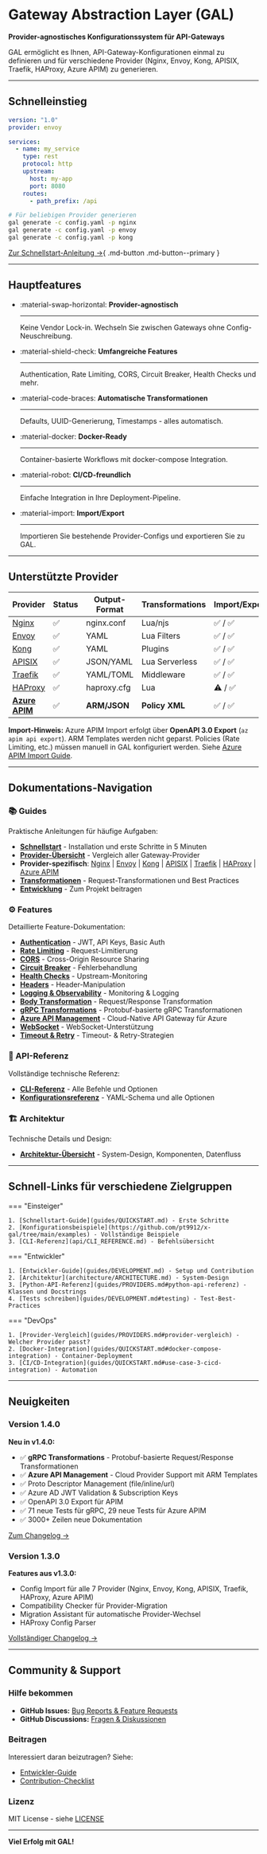 # Gateway Abstraction Layer (GAL)

**Provider-agnostisches Konfigurationssystem für API-Gateways**

GAL ermöglicht es Ihnen, API-Gateway-Konfigurationen einmal zu definieren und für verschiedene Provider (Nginx, Envoy, Kong, APISIX, Traefik, HAProxy, Azure APIM) zu generieren.

---

## Schnelleinstieg

```yaml title="config.yaml"
version: "1.0"
provider: envoy

services:
  - name: my_service
    type: rest
    protocol: http
    upstream:
      host: my-app
      port: 8080
    routes:
      - path_prefix: /api
```

```bash
# Für beliebigen Provider generieren
gal generate -c config.yaml -p nginx
gal generate -c config.yaml -p envoy
gal generate -c config.yaml -p kong
```

[Zur Schnellstart-Anleitung →](guides/QUICKSTART.md){ .md-button .md-button--primary }

---

## Hauptfeatures

<div class="grid cards" markdown>

- :material-swap-horizontal: **Provider-agnostisch**

    ---

    Keine Vendor Lock-in. Wechseln Sie zwischen Gateways ohne Config-Neuschreibung.

- :material-shield-check: **Umfangreiche Features**

    ---

    Authentication, Rate Limiting, CORS, Circuit Breaker, Health Checks und mehr.

- :material-code-braces: **Automatische Transformationen**

    ---

    Defaults, UUID-Generierung, Timestamps - alles automatisch.

- :material-docker: **Docker-Ready**

    ---

    Container-basierte Workflows mit docker-compose Integration.

- :material-robot: **CI/CD-freundlich**

    ---

    Einfache Integration in Ihre Deployment-Pipeline.

- :material-import: **Import/Export**

    ---

    Importieren Sie bestehende Provider-Configs und exportieren Sie zu GAL.

</div>

---

## Unterstützte Provider

| Provider | Status | Output-Format | Transformations | Import/Export | Deployment |
|----------|--------|---------------|-----------------|---------------|------------|
| [Nginx](guides/NGINX.md) | :white_check_mark: | nginx.conf | Lua/njs | :white_check_mark: / :white_check_mark: | Self-Hosted |
| [Envoy](guides/ENVOY.md) | :white_check_mark: | YAML | Lua Filters | :white_check_mark: / :white_check_mark: | Self-Hosted |
| [Kong](guides/KONG.md) | :white_check_mark: | YAML | Plugins | :white_check_mark: / :white_check_mark: | Self-Hosted |
| [APISIX](guides/APISIX.md) | :white_check_mark: | JSON/YAML | Lua Serverless | :white_check_mark: / :white_check_mark: | Self-Hosted |
| [Traefik](guides/TRAEFIK.md) | :white_check_mark: | YAML/TOML | Middleware | :white_check_mark: / :white_check_mark: | Self-Hosted |
| [HAProxy](guides/HAPROXY.md) | :white_check_mark: | haproxy.cfg | Lua | :warning: / :white_check_mark: | Self-Hosted |
| **[Azure APIM](guides/AZURE_APIM.md)** | :white_check_mark: | **ARM/JSON** | **Policy XML** | :white_check_mark: / :white_check_mark: | **Azure Cloud** |

**Import-Hinweis:** Azure APIM Import erfolgt über **OpenAPI 3.0 Export** (`az apim api export`). ARM Templates werden nicht geparst. Policies (Rate Limiting, etc.) müssen manuell in GAL konfiguriert werden. Siehe [Azure APIM Import Guide](import/azure-apim.md).

---

## Dokumentations-Navigation

### :books: Guides

Praktische Anleitungen für häufige Aufgaben:

- **[Schnellstart](guides/QUICKSTART.md)** - Installation und erste Schritte in 5 Minuten
- **[Provider-Übersicht](guides/PROVIDERS.md)** - Vergleich aller Gateway-Provider
- **Provider-spezifisch**: [Nginx](guides/NGINX.md) | [Envoy](guides/ENVOY.md) | [Kong](guides/KONG.md) | [APISIX](guides/APISIX.md) | [Traefik](guides/TRAEFIK.md) | [HAProxy](guides/HAPROXY.md) | [Azure APIM](guides/AZURE_APIM.md)
- **[Transformationen](guides/TRANSFORMATIONS.md)** - Request-Transformationen und Best Practices
- **[Entwicklung](guides/DEVELOPMENT.md)** - Zum Projekt beitragen

### :gear: Features

Detaillierte Feature-Dokumentation:

- **[Authentication](guides/AUTHENTICATION.md)** - JWT, API Keys, Basic Auth
- **[Rate Limiting](guides/RATE_LIMITING.md)** - Request-Limitierung
- **[CORS](guides/CORS.md)** - Cross-Origin Resource Sharing
- **[Circuit Breaker](guides/CIRCUIT_BREAKER.md)** - Fehlerbehandlung
- **[Health Checks](guides/HEALTH_CHECKS.md)** - Upstream-Monitoring
- **[Headers](guides/HEADERS.md)** - Header-Manipulation
- **[Logging & Observability](guides/LOGGING_OBSERVABILITY.md)** - Monitoring & Logging
- **[Body Transformation](guides/BODY_TRANSFORMATION.md)** - Request/Response Transformation
- **[gRPC Transformations](guides/GRPC_TRANSFORMATIONS.md)** - Protobuf-basierte gRPC Transformationen
- **[Azure API Management](guides/AZURE_APIM.md)** - Cloud-Native API Gateway für Azure
- **[WebSocket](guides/WEBSOCKET.md)** - WebSocket-Unterstützung
- **[Timeout & Retry](guides/TIMEOUT_RETRY.md)** - Timeout- & Retry-Strategien

### :wrench: API-Referenz

Vollständige technische Referenz:

- **[CLI-Referenz](api/CLI_REFERENCE.md)** - Alle Befehle und Optionen
- **[Konfigurationsreferenz](api/CONFIGURATION.md)** - YAML-Schema und alle Optionen

### :building_construction: Architektur

Technische Details und Design:

- **[Architektur-Übersicht](architecture/ARCHITECTURE.md)** - System-Design, Komponenten, Datenfluss

---

## Schnell-Links für verschiedene Zielgruppen

=== "Einsteiger"

    1. [Schnellstart-Guide](guides/QUICKSTART.md) - Erste Schritte
    2. [Konfigurationsbeispiele](https://github.com/pt9912/x-gal/tree/main/examples) - Vollständige Beispiele
    3. [CLI-Referenz](api/CLI_REFERENCE.md) - Befehlsübersicht

=== "Entwickler"

    1. [Entwickler-Guide](guides/DEVELOPMENT.md) - Setup und Contribution
    2. [Architektur](architecture/ARCHITECTURE.md) - System-Design
    3. [Python-API-Referenz](guides/PROVIDERS.md#python-api-referenz) - Klassen und Docstrings
    4. [Tests schreiben](guides/DEVELOPMENT.md#testing) - Test-Best-Practices

=== "DevOps"

    1. [Provider-Vergleich](guides/PROVIDERS.md#provider-vergleich) - Welcher Provider passt?
    2. [Docker-Integration](guides/QUICKSTART.md#docker-compose-integration) - Container-Deployment
    3. [CI/CD-Integration](guides/QUICKSTART.md#use-case-3-cicd-integration) - Automation

---

## Neuigkeiten

### Version 1.4.0

**Neu in v1.4.0:**

- :white_check_mark: **gRPC Transformations** - Protobuf-basierte Request/Response Transformationen
- :white_check_mark: **Azure API Management** - Cloud Provider Support mit ARM Templates
- :white_check_mark: Proto Descriptor Management (file/inline/url)
- :white_check_mark: Azure AD JWT Validation & Subscription Keys
- :white_check_mark: OpenAPI 3.0 Export für APIM
- :white_check_mark: 71 neue Tests für gRPC, 29 neue Tests für Azure APIM
- :white_check_mark: 3000+ Zeilen neue Dokumentation

[Zum Changelog →](https://github.com/pt9912/x-gal/blob/main/CHANGELOG.md)

### Version 1.3.0

**Features aus v1.3.0:**

- Config Import für alle 7 Provider (Nginx, Envoy, Kong, APISIX, Traefik, HAProxy, Azure APIM)
- Compatibility Checker für Provider-Migration
- Migration Assistant für automatische Provider-Wechsel
- HAProxy Config Parser

[Vollständiger Changelog →](https://github.com/pt9912/x-gal/blob/main/CHANGELOG.md)

---

## Community & Support

### Hilfe bekommen

- **GitHub Issues:** [Bug Reports & Feature Requests](https://github.com/pt9912/x-gal/issues)
- **GitHub Discussions:** [Fragen & Diskussionen](https://github.com/pt9912/x-gal/discussions)

### Beitragen

Interessiert daran beizutragen? Siehe:

- [Entwickler-Guide](guides/DEVELOPMENT.md)
- [Contribution-Checklist](guides/DEVELOPMENT.md#contribution-checklist)

### Lizenz

MIT License - siehe [LICENSE](https://github.com/pt9912/x-gal/blob/main/LICENSE)

---

**Viel Erfolg mit GAL!**
